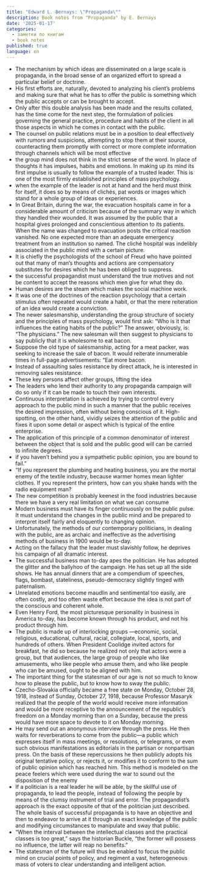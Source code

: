 ```yaml
---
title: "Edward L. Bernays: \"Propaganda\"" 
description: Book notes from "Propaganda" by E. Bernays
date: '2025-01-17'
categories:
  - заметки по книгам
  - book notes  
published: true
language: en
---
```


- The mechanism by which ideas are disseminated on a large scale is propaganda, in the broad sense of an organized effort to spread a particular belief or doctrine.
- His first efforts are, naturally, devoted to analyzing his client’s problems and making sure that what he has to offer the public is something which the public accepts or can be brought to accept.
- Only after this double analysis has been made and the results collated, has the time come for the next step, the formulation of policies governing the general practice, procedure and habits of the client in all those aspects in which he comes in contact with the public.
- The counsel on public relations must be in a position to deal effectively with rumors and suspicions, attempting to stop them at their source, counteracting them promptly with correct or more complete information through channels which will be most effective
- the group mind does not think in the strict sense of the word. In place of thoughts it has impulses, habits and emotions. In making up its mind its first impulse is usually to follow the example of a trusted leader. This is one of the most firmly established principles of mass psychology.
- when the example of the leader is not at hand and the herd must think for itself, it does so by means of clichés, pat words or images which stand for a whole group of ideas or experiences.
- In Great Britain, during the war, the evacuation hospitals came in for a considerable amount of criticism because of the summary way in which they handled their wounded. It was assumed by the public that a hospital gives prolonged and conscientious attention to its patients. When the name was changed to evacuation posts the critical reaction vanished. No one expected more than an adequate emergency treatment from an institution so named. The cliché hospital was indelibly associated in the public mind with a certain picture.
- It is chiefly the psychologists of the school of Freud who have pointed out that many of man’s thoughts and actions are compensatory substitutes for desires which he has been obliged to suppress.
- the successful propagandist must understand the true motives and not be content to accept the reasons which men give for what they do.
- Human desires are the steam which makes the social machine work.
- It was one of the doctrines of the reaction psychology that a certain stimulus often repeated would create a habit, or that the mere reiteration of an idea would create a conviction.
- The newer salesmanship, understanding the group structure of society and the principles of mass psychology, would first ask: “Who is it that influences the eating habits of the public?” The answer, obviously, is: “The physicians.” The new salesman will then suggest to physicians to say publicly that it is wholesome to eat bacon.
- Suppose the old type of salesmanship, acting for a meat packer, was seeking to increase the sale of bacon. It would reiterate innumerable times in full-page advertisements: “Eat more bacon.
- Instead of assaulting sales resistance by direct attack, he is interested in removing sales resistance.
- These key persons affect other groups, lifting the idea
- The leaders who lend their authority to any propaganda campaign will do so only if it can be made to touch their own interests.
- Continuous interpretation is achieved by trying to control every approach to the public mind in such a manner that the public receives the desired impression, often without being conscious of it. High-spotting, on the other hand, vividly seizes the attention of the public and fixes it upon some detail or aspect which is typical of the entire enterprise.
- The application of this principle of a common denominator of interest between the object that is sold and the public good will can be carried to infinite degrees.
- if you haven’t behind you a sympathetic public opinion, you are bound to fail.”
- “If you represent the plumbing and heating business, you are the mortal enemy of the textile industry, because warmer homes mean lighter clothes. If you represent the printers, how can you shake hands with the radio equipment man?
- The new competition is probably keenest in the food industries because there we have a very real limitation on what we can consume
- Modern business must have its finger continuously on the public pulse. It must understand the changes in the public mind and be prepared to interpret itself fairly and eloquently to changing opinion.
- Unfortunately, the methods of our contemporary politicians, in dealing with the public, are as archaic and ineffective as the advertising methods of business in 1900 would be to-day.
- Acting on the fallacy that the leader must slavishly follow, he deprives his campaign of all dramatic interest.
- The successful business man to-day apes the politician. He has adopted the glitter and the ballyhoo of the campaign. He has set up all the side shows. He has annual dinners that are a compendium of speeches, flags, bombast, stateliness, pseudo-democracy slightly tinged with paternalism.
- Unrelated emotions become maudlin and sentimental too easily, are often costly, and too often waste effort because the idea is not part of the conscious and coherent whole.
- Even Henry Ford, the most picturesque personality in business in America to-day, has become known through his product, and not his product through him.
- The public is made up of interlocking groups —economic, social, religious, educational, cultural, racial, collegiate, local, sports, and hundreds of others. When President Coolidge invited actors for breakfast, he did so because he realized not only that actors were a group, but that audiences, the large group of people who like amusements, who like people who amuse them, and who like people who can be amused, ought to be aligned with him.
- The important thing for the statesman of our age is not so much to know how to please the public, but to know how to sway the public.
- Czecho-Slovakia officially became a free state on Monday, October 28, 1918, instead of Sunday, October 27, 1918, because Professor Masaryk realized that the people of the world would receive more information and would be more receptive to the announcement of the republic’s freedom on a Monday morning than on a Sunday, because the press would have more space to devote to it on Monday morning.
- He may send out an anonymous interview through the press. He then waits for reverberations to come from the public—a public which expresses itself in mass meetings, or resolutions, or telegrams, or even such obvious manifestations as editorials in the partisan or nonpartisan press. On the basis of these repercussions he then publicly adopts his original tentative policy, or rejects it, or modifies it to conform to the sum of public opinion which has reached him. This method is modeled on the peace feelers which were used during the war to sound out the disposition of the enemy
- If a politician is a real leader he will be able, by the skillful use of propaganda, to lead the people, instead of following the people by means of the clumsy instrument of trial and error. The propagandist’s approach is the exact opposite of that of the politician just described. The whole basis of successful propaganda is to have an objective and then to endeavor to arrive at it through an exact knowledge of the public and modifying circumstances to manipulate and sway that public.
- “When the interval between the intellectual classes and the practical classes is too great,” says the historian Buckle, “the former will possess no influence, the latter will reap no benefits.”
- The statesman of the future will thus be enabled to focus the public mind on crucial points of policy, and regiment a vast, heterogeneous mass of voters to clear understanding and intelligent action.
